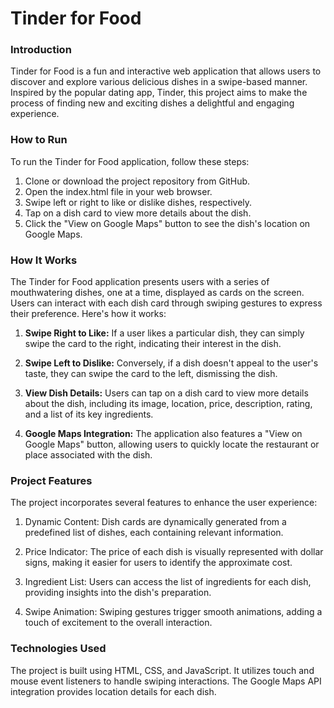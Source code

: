 # Tinder for Food

### Introduction
Tinder for Food is a fun and interactive web application that allows users to discover and explore various delicious dishes in a swipe-based manner. Inspired by the popular dating app, Tinder, this project aims to make the process of finding new and exciting dishes a delightful and engaging experience.


### How to Run
To run the Tinder for Food application, follow these steps:

1. Clone or download the project repository from GitHub.
2. Open the index.html file in your web browser.
3. Swipe left or right to like or dislike dishes, respectively.
4. Tap on a dish card to view more details about the dish.
5. Click the "View on Google Maps" button to see the dish's location on Google Maps.

### How It Works
The Tinder for Food application presents users with a series of mouthwatering dishes, one at a time, displayed as cards on the screen. Users can interact with each dish card through swiping gestures to express their preference. Here's how it works:

1. **Swipe Right to Like:** If a user likes a particular dish, they can simply swipe the card to the right, indicating their interest in the dish.

2. **Swipe Left to Dislike:** Conversely, if a dish doesn't appeal to the user's taste, they can swipe the card to the left, dismissing the dish.

3. **View Dish Details:** Users can tap on a dish card to view more details about the dish, including its image, location, price, description, rating, and a list of its key ingredients.

4. **Google Maps Integration:** The application also features a "View on Google Maps" button, allowing users to quickly locate the restaurant or place associated with the dish.

### Project Features
The project incorporates several features to enhance the user experience:

1. Dynamic Content: Dish cards are dynamically generated from a predefined list of dishes, each containing relevant information.

2. Price Indicator: The price of each dish is visually represented with dollar signs, making it easier for users to identify the approximate cost.

3. Ingredient List: Users can access the list of ingredients for each dish, providing insights into the dish's preparation.

4. Swipe Animation: Swiping gestures trigger smooth animations, adding a touch of excitement to the overall interaction.

### Technologies Used
The project is built using HTML, CSS, and JavaScript. It utilizes touch and mouse event listeners to handle swiping interactions. The Google Maps API integration provides location details for each dish.
